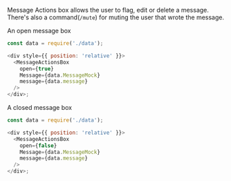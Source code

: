 Message Actions box allows the user to flag, edit or delete a message.
There's also a command(`/mute`) for muting the user that wrote the message.

An open message box

```js
const data = require('./data');

<div style={{ position: 'relative' }}>
  <MessageActionsBox
    open={true}
    Message={data.MessageMock}
    message={data.message}
  />
</div>;
```

A closed message box

```js
const data = require('./data');

<div style={{ position: 'relative' }}>
  <MessageActionsBox
    open={false}
    Message={data.MessageMock}
    message={data.message}
  />
</div>;
```
